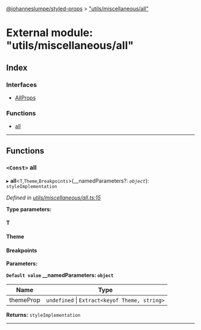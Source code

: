 [@johanneslumpe/styled-props](../README.md) > ["utils/miscellaneous/all"](../modules/_utils_miscellaneous_all_.md)

# External module: "utils/miscellaneous/all"

## Index

### Interfaces

* [AllProps](../interfaces/_utils_miscellaneous_all_.allprops.md)

### Functions

* [all](_utils_miscellaneous_all_.md#all)

---

## Functions

<a id="all"></a>

### `<Const>` all

▸ **all**<`T`,`Theme`,`Breakpoints`>(__namedParameters?: *`object`*): `styleImplementation`

*Defined in [utils/miscellaneous/all.ts:15](https://github.com/johanneslumpe/styled-props/blob/8e709f1/src/utils/miscellaneous/all.ts#L15)*

**Type parameters:**

#### T 
#### Theme 
#### Breakpoints 
**Parameters:**

**`Default value` __namedParameters: `object`**

| Name | Type |
| ------ | ------ |
| themeProp | `undefined` \| `Extract<keyof Theme, string>` |

**Returns:** `styleImplementation`

___

